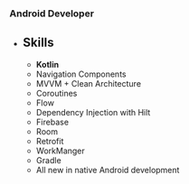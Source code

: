 ### Android Developer 

- ## Skills
	- **Kotlin**
	- Navigation Components
	- MVVM + Clean Architecture
	- Coroutines 
	- Flow
	- Dependency Injection with Hilt
	- Firebase 
	- Room 
	- Retrofit
	- WorkManger
	- Gradle
	- All new in native Android development

<!--
**jander96/jander96** is a ✨ _special_ ✨ repository because its `README.md` (this file) appears on your GitHub profile.

Here are some ideas to get you started:

- 🔭 I’m currently working on ...
- 🌱 I’m currently learning ...
- 👯 I’m looking to collaborate on ...
- 🤔 I’m looking for help with ...
- 💬 Ask me about ...
- 📫 How to reach me: ...
- 😄 Pronouns: ...
- ⚡ Fun fact: ...
-->
